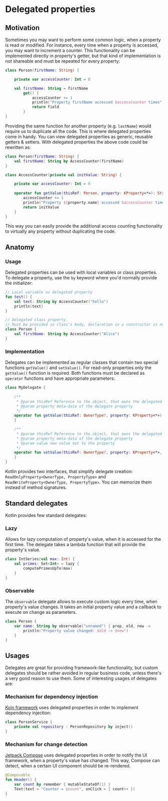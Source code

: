 # Delegated properties
## Motivation
Sometimes you may want to perform some common logic, when a property is read or modified. For instance,
every time when a property is accessed, you may want to increment a counter. This functionality can be 
implemented directly in property's getter, but that kind of implementation is not shareable and must be
repeated for every property:

```kotlin
class Person(firstName: String) {

    private var accessCounter: Int = 0

    val firstName: String = firstName
        get() {
            accessCounter += 1
            println("Property firstName accessed $accessCounter times")
            return field
        }
}
```

Providing the same function for another property (e.g. `lastName`) would require us to duplicate all the code.
This is where delegated properties come in handy. You can view delegated properties as generic, reusable
getters & setters. With delegated properties the above code could be rewritten as:

```kotlin
class Person(firstName: String) {
    val firstName: String by AccessCounter(firstName)
}

class AccessCounter(private val initValue: String) {

    private var accessCounter: Int = 0
    
    operator fun getValue(thisRef: Person, property: KProperty<*>): String {
        accessCounter += 1
        println("Property ${property.name} accessed $accessCounter times")
        return initValue
    }
}
```
This way you can easily provide the additional access counting functionality to virtually any property without
duplicating the code.

## Anatomy
### Usage
Delegated properties can be used with local variables or class properties. To delegate a property, use the `by` keyword
where you'd normally provide the initializer:
```kotlin
// Local variable as delegated property
fun test() {
    val text: String by AccessCounter("hello")
    println(text)
}

// Delegated class property.
// Must be provided in class's body, declaration in a constructor is not supported.
class Person {
    val firstName: String by AccessCounter("Alice")
}
```

### Implementation
Delegates can be implemented as regular classes that contain two special functions `getValue()` and
`setValue()`. For read-only properties only the `getValue()` function is required. Both functions
must be declared as `operator` functions and have appropriate parameters:

```kotlin
class MyDelegate {
    
    /**
     * @param thisRef Reference to the object, that owns the delegated property
     * @param property meta-data of the delegate property
     */
    operator fun getValue(thisRef: OwnerType?, property: KProperty<*>): PropertyType {
    }

    /**
     * @param thisRef Reference to the object, that owns the delegated property
     * @param property meta-data of the delegate property
     * @param value new value set to the property
     */
    operator fun setValue(thisRef: OwnerType?, property: KProperty<*>, value: PropertyType?) {
    }
}
```
Kotlin provides two interfaces, that simplify delegate creation: `ReadOnlyProperty<OwnerType, PropertyType>`
and `ReadWriteProperty<OwnerType, PropertyType>`. You can memorize them instead of method signatures.

## Standard delegates
Kotlin provides few standard delegates:

### Lazy
Allows for lazy computation of property's value, when it is accessed for the first time. The delegate takes a lambda
function that will provide the property's value.
```kotlin
class IntSeries(val max: Int) {
    val primes: Set<Int> = lazy {
        computePrimesUpTo(max)
    }   
}
```

### Observable
The `observable` delegate allows to execute custom logic every time, when property's value changes. It takes an initial
property value and a callback to execute on change as parameters.

````kotlin
class Person {
    var name: String by observable("unnamed") { prop, old, new ->
        println("Property value changed: $old -> $new")
    }
}
````

## Usages
Delegates are great for providing framework-like functionality, but custom delegates should be rather avoided in regular
business code, unless there's a very good reason to use them. Some of interesting usages of delegates are:

### Mechanism for dependency injection
[Koin framework](https://insert-koin.io/) uses delegated properties in order to implement dependency injection:

```kotlin
class PersonService {
    private val repository : PersonRepository by inject()
}
```

### Mechanism for change detection
[Jetpack Compose](https://developer.android.com/jetpack/compose) uses delegated properties in order to notify the UI framework, when a property's value has changed.
This way, Compose can detect, when a certain UI component should be re-rendered.

```kotlin
@Composable
fun Header() {
    var count by remember { mutableStateOf(1) }
    Text(text = "Counter = $count", onClick = { count++ })
}
```